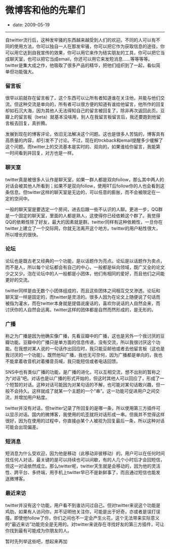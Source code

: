 # 微博客和他的先辈们

- date: 2009-05-19

--------------------------


自twitter流行后，这种发牢骚的东西越来越受到人们的欢迎。不同的人可以有不同的使用方法，你可以独自一人在那发牢骚，你可以把它作为获取信息的途径，你可以用它达到自我宣传的效果，你可以用它来作为结实朋友的工具，你可以把它当成聊天室，也可以把它当成email，你还可以用它来发短消息……等等等等。twitter是集大成之作，他吸取了很多产品的精华，把他们组织到了一起，看似简单但功能强大。


### 留言板


很早以前就存在留言板了，这个东西可以让所有者知道谁在关注他，并能与他们交流。但这种交流是单向的，所有者可以很方便的知道有谁给他留言，他所作的回复却如石沉大海，因为其他人无法得知自己的留言被回复了，除非再次返回此页。豆瓣上的留言板（beta）就基本没啥用，别人在我留言板留言后，我还要跑到他留言板去回复，真折腾。

发展到现在的博客评论，依旧无法解决这个问题。这也是很多人苦恼的，博客具有高质量的内容，却引发不了讨论。不过，现在的trckback和email提醒多少缓解了这个问题。而twitter上的交流基本是实时的、双向的，如果谁给你留言，我能第一时间看到并回复，对方也是一样。


### 聊天室


twitter真是被很多人认作是聊天室，如果一群人都是双向follow，那么其中两人的对话会被其他人所看到；如果不是双向follow，使用RT后follow你的人也会看到这条信息。但twitter这样的聊天室是无边的，可以任意的膨胀，而不会被限定在一定的空间中。

一般的聊天室是要选定一个房间，进去后跟一些不认识的人聊。更进一步，QQ群是一个固定的聊天室，里面的人都是熟人，这使得你已经依赖这个群了。我觉得QQ的依赖性除了好友，最大的因素就是群。twitter同样有这种依赖性，一旦你在twitter上建立了一个交际网，你就无法离开这个地方。twitter的用户粘性很大，所以增长的很快。


### 论坛


论坛也是既古老又经典的一个功能，是以话题作为亮点。论坛是以话题作为卖点，而不是人，所以每个论坛都会有自己的中心，一般都是纵向领域，既广又全的论文少之又少。泡在论坛中的人一般都是小团体，他们有相同的爱好，而且他们之间能更好的交流。

twitter同样是由无数个小团体组成的，而且这些团体之间相互交叉渗透。论坛和聊天室一样是固定的，而twitter是灵活的。很多人因为在论文上随便说了句话而被指为灌水，而在twitter本身就是提倡说废话的，喜欢你说话的人自然会来，而讨厌你的人自然会远离。twitter这样的团体都是自然而然形成的，是无形的。


### 广播


称之为广播是因为他确实像广播，先看豆瓣中的广播，这也是另外一个我讨厌的豆瓣功能。豆瓣中的广播只是单方面的信息传递，没有交流，所以我很讨厌这个功能。在我想对某人说的一句话作出回应时，我只能豆邮他或者去他留言板（这也是我讨厌的一个功能）。既然他叫广播，我也无可奈何，因为广播都是单向的，我也不能拿着收音机对着播音员喊，我只能短信或者电话回馈。

SNS中也有类似广播的功能，是广播的进化，可以互相交流，想不出别的暂称之为“对话”吧。对话也是以广播的形式开始的，但这时其他人可以回应了，形成了一个短暂的对话。这种对话可能因为对某句话的不解，也可能对某句话敢兴趣，但一般不会持久。这样就成了就某一个主题的一个“串”。这一功能可促进用户之间交流，并增加用户粘度。

twitter并没有对话，但twitter记录了所回复的是哪一条，所以使用第三方插件可以显示对话。国内的微博客，我使用的叽歪就将对话形成一串。但我并不觉得这样很好，因为在使用的过程中，你直接@某个人被视为回复最后一条，所以这种对话可能会出现偏差。


### 短消息


短消息为什么受欢迎，因为他是移动（此移动非彼移动）的。用户可以在任何时间找任何人对话，最关键的是可以持续也可以间歇，有的人几个小时后才会回短信，但这一对话依然成立。那么twitter呢，twitter天生就是会移动的，因为他的灵活性、跨平台、多终端，用手机上twitter早已不是新鲜事了，而且通过短信也能发送微博客。


### 最近来访


twitter并没有这个功能，用户看不到谁访问过自己。但对twitter来说这个功能是鸡肋，如果有人访问你，并不证明他关注你，可能是出于好奇，亦或者是误打误撞。即使他follow了你，你们之间也不一定会产生火花，这个无法带来实际意义的“最近来访”功能完全是无用的。对twitter来说存在寻找好友的第三方插件，可让你找到最有可能成为你朋友的人。

暂时先列举这些吧，想起来再加
